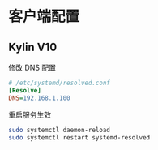 # 客户端配置

## Kylin V10

修改 DNS 配置

```ini
# /etc/systemd/resolved.conf
[Resolve]
DNS=192.168.1.100
```

重启服务生效

```sh
sudo systemctl daemon-reload
sudo systemctl restart systemd-resolved
```

